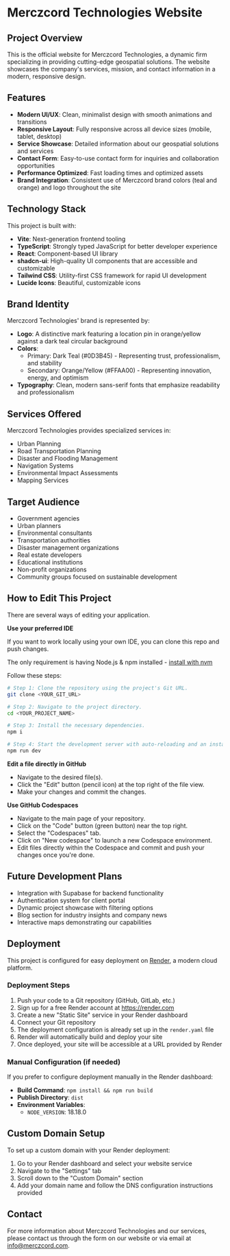 # Merczcord Technologies Website

## Project Overview

This is the official website for Merczcord Technologies, a dynamic firm specializing in providing cutting-edge geospatial solutions. The website showcases the company's services, mission, and contact information in a modern, responsive design.

## Features

- **Modern UI/UX**: Clean, minimalist design with smooth animations and transitions
- **Responsive Layout**: Fully responsive across all device sizes (mobile, tablet, desktop)
- **Service Showcase**: Detailed information about our geospatial solutions and services
- **Contact Form**: Easy-to-use contact form for inquiries and collaboration opportunities
- **Performance Optimized**: Fast loading times and optimized assets
- **Brand Integration**: Consistent use of Merczcord brand colors (teal and orange) and logo throughout the site

## Technology Stack

This project is built with:

- **Vite**: Next-generation frontend tooling
- **TypeScript**: Strongly typed JavaScript for better developer experience
- **React**: Component-based UI library
- **shadcn-ui**: High-quality UI components that are accessible and customizable
- **Tailwind CSS**: Utility-first CSS framework for rapid UI development
- **Lucide Icons**: Beautiful, customizable icons

## Brand Identity

Merczcord Technologies' brand is represented by:

- **Logo**: A distinctive mark featuring a location pin in orange/yellow against a dark teal circular background
- **Colors**: 
  - Primary: Dark Teal (#0D3B45) - Representing trust, professionalism, and stability
  - Secondary: Orange/Yellow (#FFAA00) - Representing innovation, energy, and optimism
- **Typography**: Clean, modern sans-serif fonts that emphasize readability and professionalism

## Services Offered

Merczcord Technologies provides specialized services in:

- Urban Planning
- Road Transportation Planning
- Disaster and Flooding Management
- Navigation Systems
- Environmental Impact Assessments
- Mapping Services

## Target Audience

- Government agencies
- Urban planners
- Environmental consultants
- Transportation authorities
- Disaster management organizations
- Real estate developers
- Educational institutions
- Non-profit organizations
- Community groups focused on sustainable development

## How to Edit This Project

There are several ways of editing your application.

**Use your preferred IDE**

If you want to work locally using your own IDE, you can clone this repo and push changes.

The only requirement is having Node.js & npm installed - [install with nvm](https://github.com/nvm-sh/nvm#installing-and-updating)

Follow these steps:

```sh
# Step 1: Clone the repository using the project's Git URL.
git clone <YOUR_GIT_URL>

# Step 2: Navigate to the project directory.
cd <YOUR_PROJECT_NAME>

# Step 3: Install the necessary dependencies.
npm i

# Step 4: Start the development server with auto-reloading and an instant preview.
npm run dev
```

**Edit a file directly in GitHub**

- Navigate to the desired file(s).
- Click the "Edit" button (pencil icon) at the top right of the file view.
- Make your changes and commit the changes.

**Use GitHub Codespaces**

- Navigate to the main page of your repository.
- Click on the "Code" button (green button) near the top right.
- Select the "Codespaces" tab.
- Click on "New codespace" to launch a new Codespace environment.
- Edit files directly within the Codespace and commit and push your changes once you're done.

## Future Development Plans

- Integration with Supabase for backend functionality
- Authentication system for client portal
- Dynamic project showcase with filtering options
- Blog section for industry insights and company news
- Interactive maps demonstrating our capabilities

## Deployment

This project is configured for easy deployment on [Render](https://render.com), a modern cloud platform.

### Deployment Steps

1. Push your code to a Git repository (GitHub, GitLab, etc.)
2. Sign up for a free Render account at https://render.com
3. Create a new "Static Site" service in your Render dashboard
4. Connect your Git repository
5. The deployment configuration is already set up in the `render.yaml` file
6. Render will automatically build and deploy your site
7. Once deployed, your site will be accessible at a URL provided by Render

### Manual Configuration (if needed)

If you prefer to configure deployment manually in the Render dashboard:

- **Build Command**: `npm install && npm run build`
- **Publish Directory**: `dist`
- **Environment Variables**: 
  - `NODE_VERSION`: 18.18.0

## Custom Domain Setup

To set up a custom domain with your Render deployment:

1. Go to your Render dashboard and select your website service
2. Navigate to the "Settings" tab
3. Scroll down to the "Custom Domain" section
4. Add your domain name and follow the DNS configuration instructions provided

## Contact

For more information about Merczcord Technologies and our services, please contact us through the form on our website or via email at info@merczcord.com.
